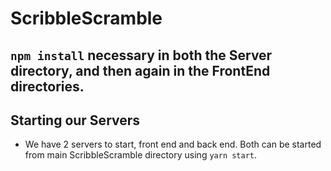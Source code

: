 # ScribbleScramble

## `npm install` necessary in both the Server directory, and then again in the FrontEnd directories. 

## Starting our Servers
- We have 2 servers to start, front end and back end. Both can be started from main ScribbleScramble directory using `yarn start`.
